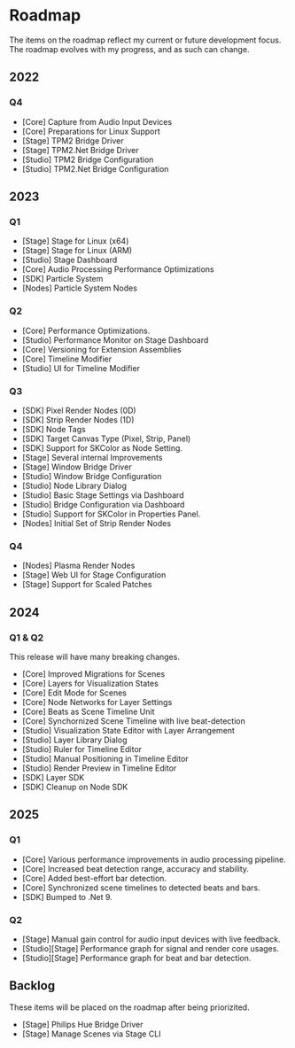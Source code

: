 # Roadmap
The items on the roadmap reflect my current or future development focus. The roadmap evolves with my progress, and as such can change. 

## 2022
### Q4

- [Core] Capture from Audio Input Devices
- [Core] Preparations for Linux Support
- [Stage] TPM2 Bridge Driver
- [Stage] TPM2.Net Bridge Driver
- [Studio] TPM2 Bridge Configuration
- [Studio] TPM2.Net Bridge Configuration

## 2023
### Q1

- [Stage] Stage for Linux (x64)
- [Stage] Stage for Linux (ARM)
- [Studio] Stage Dashboard
- [Core] Audio Processing Performance Optimizations
- [SDK] Particle System
- [Nodes] Particle System Nodes

### Q2
- [Core] Performance Optimizations. 
- [Studio] Performance Monitor on Stage Dashboard
- [Core] Versioning for Extension Assemblies
- [Core] Timeline Modifier
- [Studio] UI for Timeline Modifier

### Q3
- [SDK] Pixel Render Nodes (0D)
- [SDK] Strip Render Nodes (1D)
- [SDK] Node Tags
- [SDK] Target Canvas Type (Pixel, Strip, Panel)
- [SDK] Support for SKColor as Node Setting.
- [Stage] Several internal Improvements
- [Stage] Window Bridge Driver
- [Studio] Window Bridge Configuration
- [Studio] Node Library Dialog
- [Studio] Basic Stage Settings via Dashboard
- [Studio] Bridge Configuration via Dashboard
- [Studio] Support for SKColor in Properties Panel.
- [Nodes] Initial Set of Strip Render Nodes

### Q4
- [Nodes] Plasma Render Nodes
- [Stage] Web UI for Stage Configuration
- [Stage] Support for Scaled Patches

## 2024
### Q1 & Q2
This release will have many breaking changes. 

- [Core] Improved Migrations for Scenes
- [Core] Layers for Visualization States
- [Core] Edit Mode for Scenes
- [Core] Node Networks for Layer Settings
- [Core] Beats as Scene Timeline Unit
- [Core] Synchornized Scene Timeline with live beat-detection
- [Studio] Visualization State Editor with Layer Arrangement
- [Studio] Layer Library Dialog
- [Studio] Ruler for Timeline Editor
- [Studio] Manual Positioning in Timeline Editor
- [Studio] Render Preview in Timeline Editor
- [SDK] Layer SDK
- [SDK] Cleanup on Node SDK

## 2025
### Q1
- [Core] Various performance improvements in audio processing pipeline.
- [Core] Increased beat detection range, accuracy and stability.
- [Core] Added best-effort bar detection.
- [Core] Synchronized scene timelines to detected beats and bars.
- [SDK] Bumped to .Net 9. 

### Q2
- [Stage] Manual gain control for audio input devices with live feedback. 
- [Studio][Stage] Performance graph for signal and render core usages.
- [Studio][Stage] Performance graph for beat and bar detection. 

## Backlog
These items will be placed on the roadmap after being priorizited. 

- [Stage] Philips Hue Bridge Driver
- [Stage] Manage Scenes via Stage CLI
